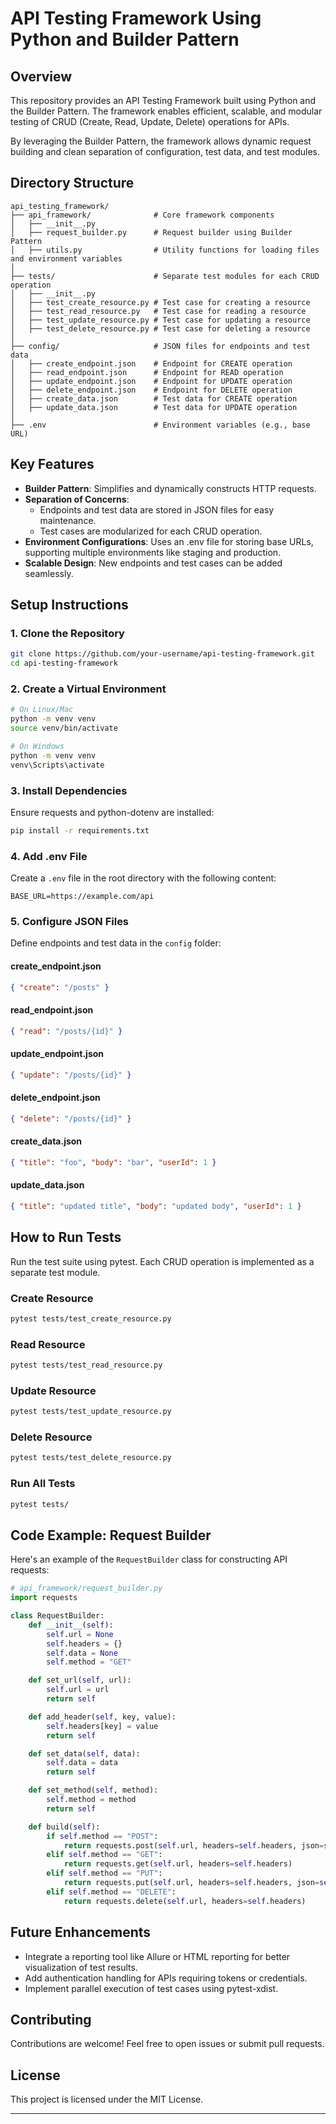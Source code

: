 # API Testing Framework Using Python and Builder Pattern

## Overview

This repository provides an API Testing Framework built using Python and the Builder Pattern. The framework enables efficient, scalable, and modular testing of CRUD (Create, Read, Update, Delete) operations for APIs.

By leveraging the Builder Pattern, the framework allows dynamic request building and clean separation of configuration, test data, and test modules.

## Directory Structure

```
api_testing_framework/
├── api_framework/              # Core framework components
│   ├── __init__.py
│   ├── request_builder.py      # Request builder using Builder Pattern
│   ├── utils.py                # Utility functions for loading files and environment variables
│
├── tests/                      # Separate test modules for each CRUD operation
│   ├── __init__.py
│   ├── test_create_resource.py # Test case for creating a resource
│   ├── test_read_resource.py   # Test case for reading a resource
│   ├── test_update_resource.py # Test case for updating a resource
│   ├── test_delete_resource.py # Test case for deleting a resource
│
├── config/                     # JSON files for endpoints and test data
│   ├── create_endpoint.json    # Endpoint for CREATE operation
│   ├── read_endpoint.json      # Endpoint for READ operation
│   ├── update_endpoint.json    # Endpoint for UPDATE operation
│   ├── delete_endpoint.json    # Endpoint for DELETE operation
│   ├── create_data.json        # Test data for CREATE operation
│   ├── update_data.json        # Test data for UPDATE operation
│
├── .env                        # Environment variables (e.g., base URL)
```

## Key Features

- **Builder Pattern**: Simplifies and dynamically constructs HTTP requests.
- **Separation of Concerns**:
  - Endpoints and test data are stored in JSON files for easy maintenance.
  - Test cases are modularized for each CRUD operation.
- **Environment Configurations**: Uses an .env file for storing base URLs, supporting multiple environments like staging and production.
- **Scalable Design**: New endpoints and test cases can be added seamlessly.

## Setup Instructions

### 1. Clone the Repository

```bash
git clone https://github.com/your-username/api-testing-framework.git
cd api-testing-framework
```

### 2. Create a Virtual Environment

```bash
# On Linux/Mac
python -m venv venv
source venv/bin/activate

# On Windows
python -m venv venv
venv\Scripts\activate
```

### 3. Install Dependencies

Ensure requests and python-dotenv are installed:

```bash
pip install -r requirements.txt
```

### 4. Add .env File

Create a `.env` file in the root directory with the following content:

```
BASE_URL=https://example.com/api
```

### 5. Configure JSON Files

Define endpoints and test data in the `config` folder:

#### create_endpoint.json
```json
{ "create": "/posts" }
```

#### read_endpoint.json
```json
{ "read": "/posts/{id}" }
```

#### update_endpoint.json
```json
{ "update": "/posts/{id}" }
```

#### delete_endpoint.json
```json
{ "delete": "/posts/{id}" }
```

#### create_data.json
```json
{ "title": "foo", "body": "bar", "userId": 1 }
```

#### update_data.json
```json
{ "title": "updated title", "body": "updated body", "userId": 1 }
```

## How to Run Tests

Run the test suite using pytest. Each CRUD operation is implemented as a separate test module.

### Create Resource
```bash
pytest tests/test_create_resource.py
```

### Read Resource
```bash
pytest tests/test_read_resource.py
```

### Update Resource
```bash
pytest tests/test_update_resource.py
```

### Delete Resource
```bash
pytest tests/test_delete_resource.py
```

### Run All Tests
```bash
pytest tests/
```

## Code Example: Request Builder

Here's an example of the `RequestBuilder` class for constructing API requests:

```python
# api_framework/request_builder.py
import requests

class RequestBuilder:
    def __init__(self):
        self.url = None
        self.headers = {}
        self.data = None
        self.method = "GET"

    def set_url(self, url):
        self.url = url
        return self

    def add_header(self, key, value):
        self.headers[key] = value
        return self

    def set_data(self, data):
        self.data = data
        return self

    def set_method(self, method):
        self.method = method
        return self

    def build(self):
        if self.method == "POST":
            return requests.post(self.url, headers=self.headers, json=self.data)
        elif self.method == "GET":
            return requests.get(self.url, headers=self.headers)
        elif self.method == "PUT":
            return requests.put(self.url, headers=self.headers, json=self.data)
        elif self.method == "DELETE":
            return requests.delete(self.url, headers=self.headers)
```

## Future Enhancements

- Integrate a reporting tool like Allure or HTML reporting for better visualization of test results.
- Add authentication handling for APIs requiring tokens or credentials.
- Implement parallel execution of test cases using pytest-xdist.

## Contributing

Contributions are welcome! Feel free to open issues or submit pull requests.

## License

This project is licensed under the MIT License.

---

